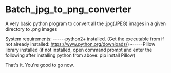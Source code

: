 # Batch_jpg_to_png_converter
A very basic python program to convert all the .jpg(JPEG) images in a given directory to .png images


System requirements:
------python2+ installed. (Get the executable from if not already installed: https://www.python.org/downloads/)
------Pillow library installed (if not installed, open command prompt and enter the following after installing python from above:  pip install Pillow)

That's it. You're good to go now.
